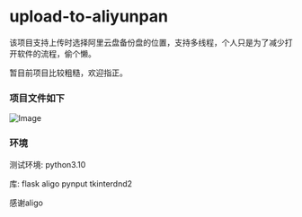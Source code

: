 # upload-to-aliyunpan
该项目支持上传时选择阿里云盘备份盘的位置，支持多线程，个人只是为了减少打开软件的流程，偷个懒。

暂目前项目比较粗糙，欢迎指正。

### 项目文件如下
![Image](https://user-images.githubusercontent.com/75730173/266909900-9c637a3a-63bc-41bc-8cab-1571e88be9ab.png)

### 环境
测试环境:
python3.10

库:
flask
aligo
pynput
tkinterdnd2


感谢aligo
